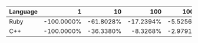 | Language | 1 | 10 | 100 | 1000 | 10000 | 100000 |
| --- |  ---:| ---:| ---:| ---:| ---:| ---:|
| Ruby | -100.0000% | -61.8028% | -17.2394% | -5.5256% | 1.7318% | 0.5796% |
| C++ | -100.0000% | -36.3380% | -8.3268% | -2.9791% | 0.6751% | -0.3919% |
